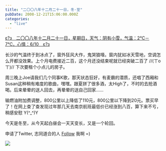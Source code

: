 ```yaml
---
title: "二〇〇八年十二月二十一日，冬·至"
pubDate: 2008-12-21T15:06:00.000Z
categories: 
  - "live"
---
```


[ε?з　二〇〇八年十二月二十一日，星期日，天气：阴有小雪，气温：2℃－7℃，心情：6/10　ε?з](https://www.liuweinan.com)

  

长沙的气温终于到冰点了，窗外狂风大作，鬼哭狼嚎。窗内犹如冰天雪地，空调怎么开都没效果。上个月电费接近二百，这个月还没结束呢就已经突破二百了 //(ㄒoㄒ)// 下次要租个小点儿的房子。

周三晚上Joe请我们几个同事K歌，那天状态狂好，有麦霸的潜质，还唱了西厢和Susan这种稍有难度的歌曲，嘿嘿。跟夏拼了很多酒，太High了，不时的去抢酒喝。后来晕晕的送人回去，再晕晕的送自己回家……

输燃油附加费调整，800公里以上降低了110元，800公里以下降到20元。票买早了！在网上查了查发现过年那几天去南京航班最低价已经涨到八百，算下来不亏，稍感安慰 Y(^\_^)Y

今天是冬至，从今天起白昼会一天天变长，又是一个轮回。

申请了Twitter, 志同道合的人 [Follow](http://twitter.com/vivianliu) 我啊 =)

![](http://www.gdfs.gov.cn/xwzx/UploadFiles_8411/200712/20071219172200735.jpg)
